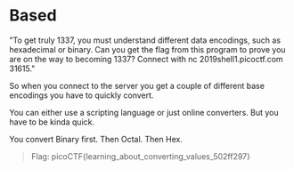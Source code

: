 # Based

"To get truly 1337, you must understand different data encodings, such as hexadecimal or binary. Can you get the flag from this program to prove you are on the way to becoming 1337? Connect with nc 2019shell1.picoctf.com 31615."

So when you connect to the server you get a couple of different base encodings you have to quickly convert.

You can either use a scripting language or just online converters. But you have to be kinda quick.

You convert Binary first. Then Octal. Then Hex.

> Flag: picoCTF{learning_about_converting_values_502ff297}
